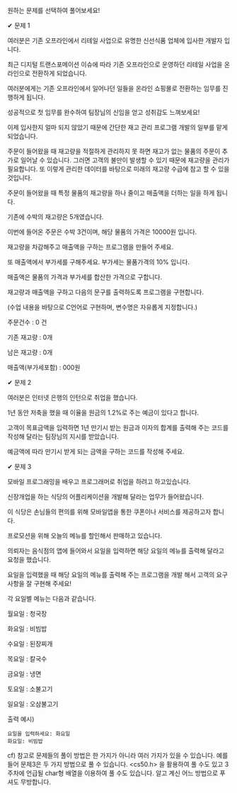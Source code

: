 원하는 문제를 선택하여 풀어보세요!




✔︎ 문제 1


여러분은 기존 오프라인에서 리테일 사업으로 유명한 신선식품 업체에 입사한 개발자 입니다.

최근 디지털 트랜스포메이션 이슈에 따라 기존 오프라인으로 운영하던 리테일 사업을 온라인으로 전환하게 되었습니다.

여러분에게는 기존 오프라인에서 일어나던 일들을 온라인 쇼핑몰로 전환하는 임무를 진행하게 됩니다.

성공적으로 첫 임무를 완수하여 팀장님의 신임을 얻고 성취감도 느껴보세요!

  

이제 입사한지 얼마 되지 않았기 때문에 간단한 재고 관리 프로그램 개발의 일부를 맡게 되었습니다.

주문이 들어왔을 때 재고량을 적절하게 관리하지 못 하면 재고가 없는 물품의 주문이 추가로 일어날 수 있습니다. 그러면 고객의 불만이 발생할 수 있기 때문에 재고량을 관리가 필요합니다. 또 이렇게 관리한 데이터를 바탕으로 미래의 재고량 수급에 참고 할 수 있을 것입니다.

 

주문이 들어왔을 때 특정 물품의 재고량을 하나 줄이고 매출액을 더하는 일을 하게 됩니다.

 

기존에 수박의 재고량은 5개였습니다.

이번에 들어온 주문은 수박 3건이며, 해당 물품의 가격은 10000원 입니다.

재고량을 차감해주고 매출액을 구하는 프로그램을 만들어 주세요.

 

또 매출액에서 부가세를 구해주세요. 부가세는 물품가격의 10% 입니다.

매출액은 물품의 가격과 부가세를 합산한 가격으로 구합니다.

 

재고량과 매출액을 구하고 다음의 문구를 출력하도록 프로그램을 구현합니다.

(수업 내용을 바탕으로 C언어로 구현하며, 변수명은 자유롭게 지정합니다.)

 

주문건수 : 0 건

기존 재고량 : 0개

남은 재고량 : 0개

매출액(부가세포함) : 000원

 

 

 

✔︎ 문제 2

 

여러분은 인터넷 은행의 인턴으로 취업을 했습니다.

1년 동안 저축을 했을 때 이율을 원금의 1.2%로 주는 예금이 있다고 합니다.

고객이 목표금액을 입력하면 1년 만기시 받는 원금과 이자의 합계를 출력해 주는 코드를 작성해 달라는 팀장님의 지시를 받았습니다.

예금액에 따라 만기시 받게 되는 금액을 구하는 코드를 작성해 주세요.

 

 

 

✔︎ 문제 3

 

모바일 프로그래밍을 배우고 프로그래머로 취업을 하려고 하고있습니다.

신장개업을 하는 식당의 어플리케이션을 개발해 달라는 업무가 들어왔습니다.

 

이 식당은 손님들의 편의를 위해 모바일앱을 통한 쿠폰이나 서비스를 제공하고자 합니다.

프로모션을 위해 오늘의 메뉴를 할인해서 판매하고 있습니다.

 

의뢰자는 음식점의 앱에 들어와서 요일을 입력하면 해당 요일의 메뉴를 출력해 달라고 요청을 했습니다.

요일을 입력했을 때 해당 요일의 메뉴를 출력해 주는 프로그램을 개발 해서 고객의 요구사항을 잘 구현해 주세요!

 

각 요일별 메뉴는 다음과 같습니다.

 

월요일 : 청국장

화요일 : 비빔밥

수요일 : 된장찌개

목요일 : 칼국수

금요일 : 냉면

토요일 : 소불고기

일요일 : 오삼불고기



출력 예시)

`
요일을 입력하세요: 화요일                                                                                               
화요일: 비빔밥
`



 cf) 참고로 문제들의 풀이 방법은 한 가지가 아니라 여러 가지가 있을 수 있습니다. 예를 들어 문제3은 두 가지 방법으로 풀 수 있습니다. <cs50.h> 을 활용하여 풀 수도 있고 3주차에 언급될  char형 배열을 이용하여 풀 수도 있습니다. 알고 계신 어느 방법으로 푸셔도 무방합니다.
